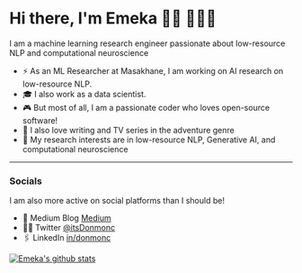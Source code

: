 # Hi there, I'm Emeka 👋🏾 👩🏾‍💻

I am a machine learning research engineer passionate about low-resource NLP and computational neuroscience


- ⚡️ As an ML Researcher at Masakhane, I am working on AI research on low-resource NLP.
- 🎓 I also work as a data scientist.
- 🎮 But most of all, I am a passionate coder who loves open-source software!
- 📖 I also love writing and TV series in the adventure genre
- 🌱 My research interests are in low-resource NLP, Generative AI, and computational neuroscience

----

### Socials

I am also more active on social platforms than I should be!

- 📝 Medium Blog [Medium](https://medium.com/@itsdonmonc)
- 👨‍💻 Twitter [@itsDonmonc](https://twitter.com/itsDonmonc)
- 🖇️ LinkedIn [in/donmonc](https://www.linkedin.com/in/Donmonc)


[![Emeka's github stats](https://github-readme-stats.vercel.app/api?username=donmonc&show_icons=true&title_color=fff&icon_color=79ff97&text_color=9f9f9f&bg_color=151515)](https://github.com/donmonc/)
